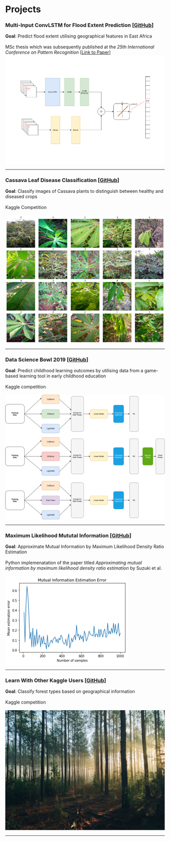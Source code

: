 # Projects 

### Multi-Input ConvLSTM for Flood Extent Prediction [[GitHub](/msc)]
**Goal**: Predict flood extent utilising geographical features in East Africa
<br><br>
MSc thesis which was subsequently published at the *25th International Conference on Pattern Recognition* [[Link to Paper](https://link.springer.com/chapter/10.1007/978-3-030-68780-9_8)]
<br>
<img src="images/model_cropped.png?raw=true"/>

---

### Cassava Leaf Disease Classification [[GitHub](/cassava)]
**Goal**: Classify images of Cassava plants to distinguish between healthy and diseased crops
<br><br>
Kaggle Competition
<br><br>
<img src="images/cassava.png?raw=true"/>

---

### Data Science Bowl 2019 [[GitHub](/ds-bowl19)]
**Goal**: Predict childhood learning outcomes by utilising data from a game-based learning tool in early childhood
education
<br><br>
Kaggle competition
<br><br>
<img src="images/ds-bowl19.png?raw=true"/>

---
### Maximum Likelihood Mututal Information [[GitHub](/mlmi)]
**Goal**: Approximate Mutual Information by Maximum Likelihood Density Ratio Estimation
<br><br>
Python implemenatation of the paper titled *Approximating mutual information by maximum likelihood density ratio estimation* by Suzuki et al.
<br><br>
<img src="images/mlmi_example.png?raw=true"/>

---
### Learn With Other Kaggle Users [[GitHub](/forrest-kaggle.md)]
**Goal**: Classify forest types based on geographical information
<br><br>
Kaggle competition
<br><br>
<img src="images/forrest.jpg?raw=true"/>

---
